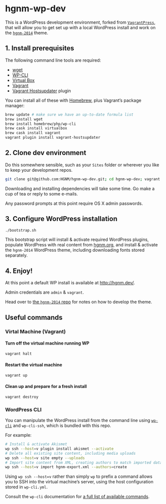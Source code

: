 # hgnm-wp-dev

This is a WordPress development environment, forked from [`VagrantPress`](https://github.com/vagrantpress/vagrantpress), that will allow you to get set up with a local WordPress install and work on the [`hgnm-2014`](https://github.com/HGNM/hgnm-2014) theme.


## 1. Install prerequisites

The following command line tools are required:
- [wget](https://www.gnu.org/software/wget/)
- [WP-CLI](https://wp-cli.org/)
- [Virtual Box](https://www.virtualbox.org/)
- [Vagrant](https://www.vagrantup.com/)
- [Vagrant Hostsupdater](https://github.com/cogitatio/vagrant-hostsupdater) plugin

You can install all of these with [Homebrew](http://brew.sh/), plus Vagrant’s package manager:

```sh
brew update # make sure we have an up-to-date formula list
brew install wget
brew install homebrew/php/wp-cli
brew cask install virtualbox
brew cask install vagrant
vagrant plugin install vagrant-hostsupdater
```


## 2. Clone dev environment

Do this somewhere sensible, such as your `Sites` folder or wherever you like to keep your development repos.

```sh
git clone git@github.com:HGNM/hgnm-wp-dev.git; cd hgnm-wp-dev; vagrant up
```

Downloading and installing dependencies will take some time. Go make a cup of tea or reply to some e-mails.

Any password prompts at this point require OS X admin passwords.


## 3. Configure WordPress installation

```sh
./bootstrap.sh
```

This bootstrap script will install & activate required WordPress plugins, populate WordPress with real content from [hgnm.org](http://hgnm.org), and install & activate the `hgnm-2014` WordPress theme, including downloading fonts stored separately.


## 4. Enjoy!

At this point a default WP install is available at <http://hgnm.dev/>.

Admin credentials are `admin` & `vagrant`.

Head over to [the `hgnm-2014` repo](https://github.com/HGNM/hgnm-2014#set-up) for notes on how to develop the theme.


## Useful commands

### Virtal Machine (Vagrant)

#### Turn off the virtual machine running WP

```sh
vagrant halt
```

#### Restart the virtual machine

```sh
vagrant up
```

#### Clean up and prepare for a fresh install

```sh
vagrant destroy
```

### WordPress CLI

You can manipulate the WordPress install from the command line using [`wp-cli`](https://wp-cli.org/) and `wp-cli-ssh`, which is bundled with this repo.

For example:

```sh
# Install & activate Akismet
wp ssh --host=v plugin install akismet --activate
# Delete all existing site content, including media uploads
wp ssh --host=v site empty --uploads
# Import site content from XML, creating authors to match imported data
wp ssh --host=v import hgnm-export.xml --authors=create
```

Using `wp ssh --host=v` rather than simply `wp` to prefix a command allows you to SSH into the virtual machine’s server, using the host configuration stored in `wp-cli.yml`.

Consult the `wp-cli` documentation for [a full list of available commands](https://wp-cli.org/commands/).
